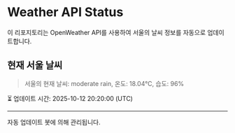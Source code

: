 
# Weather API Status

이 리포지토리는 OpenWeather API를 사용하여 서울의 날씨 정보를 자동으로 업데이트합니다.

## 현재 서울 날씨
> 서울의 현재 날씨: moderate rain, 온도: 18.04°C, 습도: 96%

⏳ 업데이트 시간: 2025-10-12 20:20:00 (UTC)

---
자동 업데이트 봇에 의해 관리됩니다.
